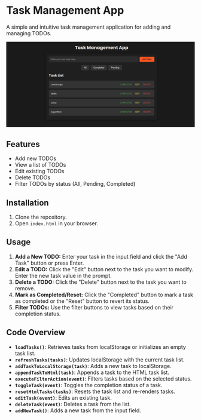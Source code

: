 
# Task Management App

A simple and intuitive task management application for adding and managing TODOs.

![Task Management App](https://github.com/soumadip-dev/JS-learning-30Days-challenge/blob/main/27_project_task_management_app/Screenshot.png)

## Features
- Add new TODOs
- View a list of TODOs
- Edit existing TODOs
- Delete TODOs
- Filter TODOs by status (All, Pending, Completed)

## Installation
1. Clone the repository.
2. Open `index.html` in your browser.

## Usage
1. **Add a New TODO:** Enter your task in the input field and click the "Add Task" button or press Enter.
2. **Edit a TODO:** Click the "Edit" button next to the task you want to modify. Enter the new task value in the prompt.
3. **Delete a TODO:** Click the "Delete" button next to the task you want to remove.
4. **Mark as Completed/Reset:** Click the "Completed" button to mark a task as completed or the "Reset" button to revert its status.
5. **Filter TODOs:** Use the filter buttons to view tasks based on their completion status.

## Code Overview
- **`loadTasks()`**: Retrieves tasks from localStorage or initializes an empty task list.
- **`refreshTasks(tasks)`**: Updates localStorage with the current task list.
- **`addTaskToLocalStorage(task)`**: Adds a new task to localStorage.
- **`appendTaskToHtml(task)`**: Appends a task to the HTML task list.
- **`executeFilterAction(event)`**: Filters tasks based on the selected status.
- **`toggleTask(event)`**: Toggles the completion status of a task.
- **`resetHtmlTasks(tasks)`**: Resets the task list and re-renders tasks.
- **`editTask(event)`**: Edits an existing task.
- **`deleteTask(event)`**: Deletes a task from the list.
- **`addNewTask()`**: Adds a new task from the input field.
